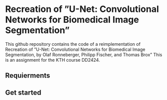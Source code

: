 # Recreation of ”U-Net: Convolutional Networks for Biomedical Image Segmentation”
This github repository contains the code of a reimplementation of Recreation of ”U-Net: Convolutional Networks for Biomedical Image Segmentation, by Olaf Ronneberger, Philipp Fischer, and Thomas Brox”
This is an assignment for the KTH course DD2424.

## Requierments

## Get started